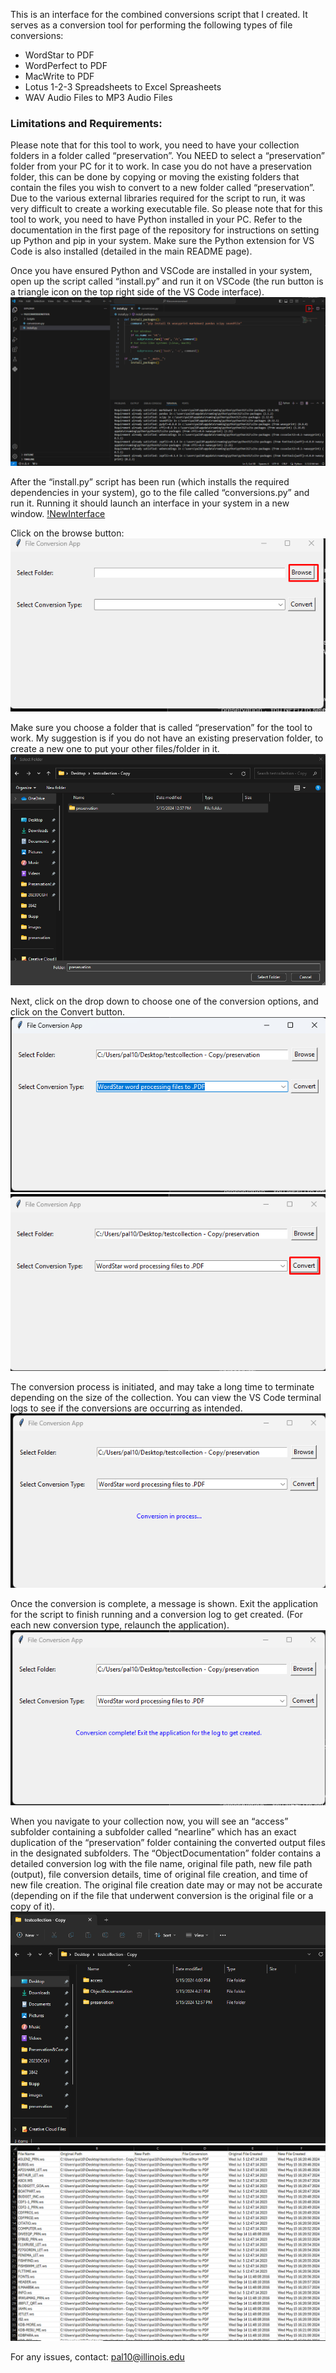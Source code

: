 This is an interface for the combined conversions script that I created. It serves as a conversion tool for performing the following types of file conversions:

-	WordStar to PDF
-	WordPerfect to PDF
-	MacWrite to PDF
-	Lotus 1-2-3 Spreadsheets to Excel Spreasheets
-	WAV Audio Files to MP3 Audio Files

### Limitations and Requirements:
Please note that for this tool to work, you need to have your collection folders in a folder called “preservation”.  You NEED to select a “preservation” folder from your PC for it to work. In case you do not have a preservation folder, this can be done by copying or moving the existing folders that contain the files you wish to convert to a new folder called “preservation”.
Due to the various external libraries required for the script to run, it was very difficult to create a working executable file. So please note that for this tool to work, you need to have Python installed in your PC. Refer to the documentation in the first page of the repository for instructions on setting up Python and pip in your system. Make sure the Python extension for VS Code is also installed (detailed in the main README page).
 
Once you have ensured Python and VSCode are installed in your system, open up the script called “install.py” and run it on VSCode (the run button is a triangle icon on the top right side of the VS Code interface).
![InstallPy](../images/installpy.png)

After the “install.py” script has been run (which installs the required dependencies in your system), go to the file called “conversions.py” and run it. Running it should launch an interface in your system in a new window.
[!NewInterface](../images/newinterface.png)

Click on the browse button:
![Browse](../images/hitbrowse.png)

Make sure you choose a folder that is called “preservation” for the tool to work. My suggestion is if you do not have an existing preservation folder, to create a new one to put your other files/folder in it.
![SelectFolder](images/preservation.png)

Next, click on the drop down to choose one of the conversion options, and click on the Convert button.
![Dropdown](../images/conversionchoose.png)
![ClickConvert](../images/hitconvert.png)

The conversion process is initiated, and may take a long time to terminate depending on the size of the collection. You can view the VS Code terminal logs to see if the conversions are occurring as intended.
![Conversion](../images/convertingprocess.png)

Once the conversion is complete, a message is shown. Exit the application for the script to finish running and a conversion log to get created. (For each new conversion type, relaunch the application).
![Complete](../images/conversioncomplete.png)

When you navigate to your collection now, you will see an “access” subfolder containing a subfolder called “nearline” which has an exact duplication of the “preservation” folder containing the converted output files in the designated subfolders. The “ObjectDocumentation” folder contains a detailed conversion log with the file name, original file path, new file path (output), file conversion details, time of original file creation, and time of new file creation. The original file creation date may or may not be accurate (depending on if the file that underwent conversion is the original file or a copy of it).
![Result](../images/result.png)
![Logs](../images/logs.png)

For any issues, contact: pal10@illinois.edu

